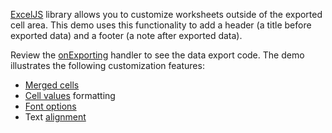 <a href="https://github.com/exceljs/exceljs" target="_blank">ExcelJS</a> library allows you to customize worksheets outside of the exported cell area. This demo uses this functionality to add a header (a title before exported data) and a footer (a note after exported data).  

Review the [onExporting](/Documentation/ApiReference/UI_Widgets/dxDataGrid/Configuration/#onExporting) handler to see the data export code. The demo illustrates the following customization features:     

- <a href="https://github.com/exceljs/exceljs#merged-cells" target="_blank">Merged cells</a>    
- <a href="https://github.com/exceljs/exceljs#value-types" target="_blank">Cell values</a> formatting  
- <a href="https://github.com/exceljs/exceljs#fonts" target="_blank">Font options</a>         
- Text <a href="https://github.com/exceljs/exceljs#alignment" target="_blank">alignment</a> 